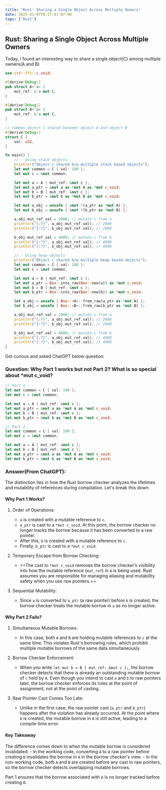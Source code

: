 ```yaml
---
title: "Rust: Sharing a Single Object Across Multiple Owners"
date: 2025-01-07T0:17:07-07:00
tags: ['Rust']
---
```


## Rust: Sharing a Single Object Across Multiple Owners

Today, I found an interesting way to share a single object(C) among multiple
owners(A and B)

```rust
use std::ffi::c_void;

#[derive(Debug)]
pub struct A<'a> {
    mut_ref: &'a mut C,
}

#[derive(Debug)]
pub struct B<'a> {
    mut_ref: &'a mut C,
}

// Common object C shared between object A and object B
#[derive(Debug)]
struct C {
    val: u32,
}

fn main() {
    // - Using stack objects
    println!("Object c shared b/w multiple stack based objects");
    let mut common = C { val: 100 };
    let mut c = &mut common;

    let mut a = A { mut_ref: &mut c };
    let mut a_ptr = &mut a as *mut A as *mut c_void;
    let mut b = B { mut_ref: &mut c };
    let mut b_ptr = &mut b as *mut B as *mut c_void;

    let mut a_obj = unsafe { &mut *(a_ptr as *mut A) };
    let mut b_obj = unsafe { &mut *(b_ptr as *mut B) };

    a_obj.mut_ref.val = 2000; // mutate c from a
    println!("{:?}", a_obj.mut_ref.val); // 2000
    println!("{:?}", b_obj.mut_ref.val); // 2000

    b_obj.mut_ref.val = 4000; // mutate c from b
    println!("{:?}", a_obj.mut_ref.val); // 4000
    println!("{:?}", b_obj.mut_ref.val); // 4000

    // - Using heap objects
    println!("Object c shared b/w multiple heap based objects");
    let mut common = C { val: 100 };
    let mut c = &mut common;

    let mut a = A { mut_ref: &mut c };
    let mut a_ptr = Box::into_raw(Box::new(a)) as *mut c_void;
    let mut b = B { mut_ref: &mut c };
    let mut b_ptr = Box::into_raw(Box::new(b)) as *mut c_void;

    let a_obj = unsafe { Box::<A>::from_raw(a_ptr as *mut A) };
    let b_obj = unsafe { Box::<B>::from_raw(b_ptr as *mut B) };

    a_obj.mut_ref.val = 2000; // mutate c from a
    println!("{:?}", a_obj.mut_ref.val); // 2000
    println!("{:?}", b_obj.mut_ref.val); // 2000

    b_obj.mut_ref.val = 4000; // mutate c from b
    println!("{:?}", a_obj.mut_ref.val); // 4000
    println!("{:?}", b_obj.mut_ref.val); // 4000
}
```

Got curious and asked ChatGPT below question:

### Question: Why Part 1 works but not Part 2? What is so special about *mut c_void?
```rust
// Part 1
let mut common = C { val: 100 };
let mut c = &mut common;

let mut a = A { mut_ref: &mut c };
let mut a_ptr = &mut a as *mut A as *mut c_void;
let mut b = B { mut_ref: &mut c };
let mut b_ptr = &mut b as *mut B as *mut c_void;

// Part 2
let mut common = C { val: 100 };
let mut c = &mut common;

let mut a = A { mut_ref: &mut c };
let mut b = B { mut_ref: &mut c };
let mut a_ptr = &mut a as *mut A as *mut c_void;
let mut b_ptr = &mut b as *mut B as *mut c_void;
```

### Answer(From ChatGPT):
The distinction lies in how the Rust borrow checker analyzes the lifetimes
and mutability of references during compilation. Let's break this down:

#### Why Part 1 Works?
1. Order of Operations:
    - `a` is created with a mutable reference to `c`.
    - `a_ptr` is cast to a `*mut c_void`. At this point, the borrow checker no
        longer tracks the borrow because it has been converted to a raw pointer.
    - After this, `b` is created with a mutable reference to `c`.
    - Finally, `b_ptr` is cast to a `*mut c_void`.

2. Temporary Escape from Borrow Checking:
    - ==The cast to `*mut c_void` removes the borrow checker’s visibility into how
      the mutable reference (`mut_ref`) in `A` is being used. Rust assumes you
      are responsible for managing aliasing and mutability safety when you use
      raw pointers.==

3. Sequential Mutability:
    - Since `a` is converted to `a_ptr` (a raw pointer) before `b` is created,
      the borrow checker treats the mutable borrow in `a` as no longer active.

#### Why Part 2 Fails?
1. Simultaneous Mutable Borrows:
    - In this case, both `A` and `B` are holding mutable references to `c` at
      the same time. This violates Rust's borrowing rules, which prohibit
      multiple mutable borrows of the same data simultaneously.

2. Borrow Checker Enforcement:
    - When you write `let mut b = B { mut_ref: &mut c };`, the borrow checker
        detects that there is already an outstanding mutable borrow of `c` held
        by `A`. Even though you intend to cast `a` and `b` to raw pointers
        later, the borrow checker enforces its rules at the point of assignment,
        not at the point of casting.

3. Raw Pointer Cast Comes Too Late:
    - Unlike in the first case, the raw pointer cast (`a_ptr` and `b_ptr`)
        happens after the violation has already occurred. At the point where `b`
        is created, the mutable borrow in `A` is still active, leading to a
        compile-time error.

#### Key Takeaway
The difference comes down to when the mutable borrow is considered
invalidated:
    - In the working code, converting `A` to a raw pointer before creating `B`
    invalidates the borrow in `A` in the borrow checker's view.
    - In the non-working code, both `A` and `B` are created before any cast to
    raw pointers, so the borrow checker detects overlapping mutable borrows.

Part 1 ensures that the borrow associated with `A` is no longer tracked before
creating `B`.
